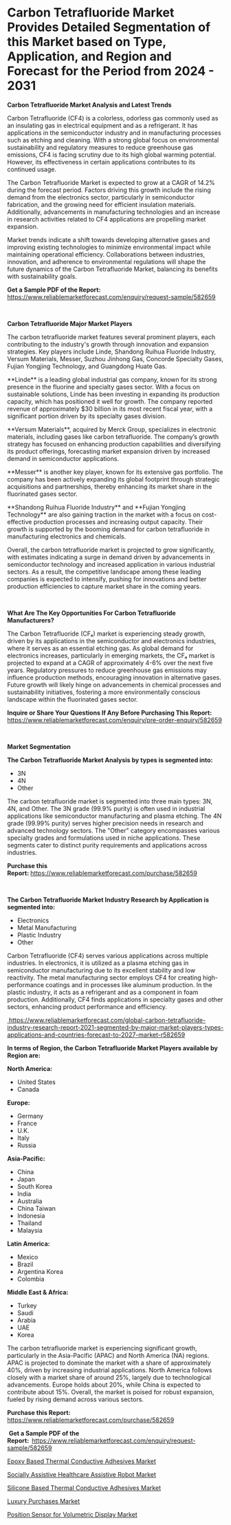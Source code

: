 <p><h1>Carbon Tetrafluoride Market Provides Detailed Segmentation of this Market based on Type, Application, and Region and Forecast for the Period from 2024 - 2031</h1></p><p><strong>Carbon Tetrafluoride Market Analysis and Latest Trends</strong></p>
<p><p>Carbon Tetrafluoride (CF4) is a colorless, odorless gas commonly used as an insulating gas in electrical equipment and as a refrigerant. It has applications in the semiconductor industry and in manufacturing processes such as etching and cleaning. With a strong global focus on environmental sustainability and regulatory measures to reduce greenhouse gas emissions, CF4 is facing scrutiny due to its high global warming potential. However, its effectiveness in certain applications contributes to its continued usage.</p><p>The Carbon Tetrafluoride Market is expected to grow at a CAGR of 14.2% during the forecast period. Factors driving this growth include the rising demand from the electronics sector, particularly in semiconductor fabrication, and the growing need for efficient insulation materials. Additionally, advancements in manufacturing technologies and an increase in research activities related to CF4 applications are propelling market expansion.</p><p>Market trends indicate a shift towards developing alternative gases and improving existing technologies to minimize environmental impact while maintaining operational efficiency. Collaborations between industries, innovation, and adherence to environmental regulations will shape the future dynamics of the Carbon Tetrafluoride Market, balancing its benefits with sustainability goals.</p></p>
<p><strong>Get a Sample PDF of the Report:&nbsp;</strong> <a href="https://www.reliablemarketforecast.com/enquiry/request-sample/582659?utm_campaign=1080&utm_medium=2&utm_source=Github&utm_content=ia&utm_term=09122024&utm_id=carbon-tetrafluoride">https://www.reliablemarketforecast.com/enquiry/request-sample/582659</a></p>
<p>&nbsp;</p>
<p><strong>Carbon Tetrafluoride Major Market Players</strong></p>
<p><p>The carbon tetrafluoride market features several prominent players, each contributing to the industry's growth through innovation and expansion strategies. Key players include Linde, Shandong Ruihua Fluoride Industry, Versum Materials, Messer, Suzhou Jinhong Gas, Concorde Specialty Gases, Fujian Yongjing Technology, and Guangdong Huate Gas.</p><p>**Linde** is a leading global industrial gas company, known for its strong presence in the fluorine and specialty gases sector. With a focus on sustainable solutions, Linde has been investing in expanding its production capacity, which has positioned it well for growth. The company reported revenue of approximately $30 billion in its most recent fiscal year, with a significant portion driven by its specialty gases division.</p><p>**Versum Materials**, acquired by Merck Group, specializes in electronic materials, including gases like carbon tetrafluoride. The company’s growth strategy has focused on enhancing production capabilities and diversifying its product offerings, forecasting market expansion driven by increased demand in semiconductor applications.</p><p>**Messer** is another key player, known for its extensive gas portfolio. The company has been actively expanding its global footprint through strategic acquisitions and partnerships, thereby enhancing its market share in the fluorinated gases sector.</p><p>**Shandong Ruihua Fluoride Industry** and **Fujian Yongjing Technology** are also gaining traction in the market with a focus on cost-effective production processes and increasing output capacity. Their growth is supported by the booming demand for carbon tetrafluoride in manufacturing electronics and chemicals.</p><p>Overall, the carbon tetrafluoride market is projected to grow significantly, with estimates indicating a surge in demand driven by advancements in semiconductor technology and increased application in various industrial sectors. As a result, the competitive landscape among these leading companies is expected to intensify, pushing for innovations and better production efficiencies to capture market share in the coming years.</p></p>
<p>&nbsp;</p>
<p><strong>What Are The Key Opportunities For Carbon Tetrafluoride Manufacturers?</strong></p>
<p><p>The Carbon Tetrafluoride (CF₄) market is experiencing steady growth, driven by its applications in the semiconductor and electronics industries, where it serves as an essential etching gas. As global demand for electronics increases, particularly in emerging markets, the CF₄ market is projected to expand at a CAGR of approximately 4-6% over the next five years. Regulatory pressures to reduce greenhouse gas emissions may influence production methods, encouraging innovation in alternative gases. Future growth will likely hinge on advancements in chemical processes and sustainability initiatives, fostering a more environmentally conscious landscape within the fluorinated gases sector.</p></p>
<p><strong>Inquire or Share Your Questions If Any Before Purchasing This Report:</strong> <a href="https://www.reliablemarketforecast.com/enquiry/pre-order-enquiry/582659?utm_campaign=1080&utm_medium=2&utm_source=Github&utm_content=ia&utm_term=09122024&utm_id=carbon-tetrafluoride">https://www.reliablemarketforecast.com/enquiry/pre-order-enquiry/582659</a></p>
<p>&nbsp;</p>
<p><strong>Market Segmentation</strong></p>
<p><strong>The Carbon Tetrafluoride Market Analysis by types is segmented into:</strong></p>
<p><ul><li>3N</li><li>4N</li><li>Other</li></ul></p>
<p><p>The carbon tetrafluoride market is segmented into three main types: 3N, 4N, and Other. The 3N grade (99.9% purity) is often used in industrial applications like semiconductor manufacturing and plasma etching. The 4N grade (99.99% purity) serves higher precision needs in research and advanced technology sectors. The "Other" category encompasses various specialty grades and formulations used in niche applications. These segments cater to distinct purity requirements and applications across industries.</p></p>
<p><strong>Purchase this Report:&nbsp;</strong><a href="https://www.reliablemarketforecast.com/purchase/582659?utm_campaign=1080&utm_medium=2&utm_source=Github&utm_content=ia&utm_term=09122024&utm_id=carbon-tetrafluoride">https://www.reliablemarketforecast.com/purchase/582659</a></p>
<p>&nbsp;</p>
<p><strong>The Carbon Tetrafluoride Market Industry Research by Application is segmented into:</strong></p>
<p><ul><li>Electronics</li><li>Metal Manufacturing</li><li>Plastic Industry</li><li>Other</li></ul></p>
<p><p>Carbon Tetrafluoride (CF4) serves various applications across multiple industries. In electronics, it is utilized as a plasma etching gas in semiconductor manufacturing due to its excellent stability and low reactivity. The metal manufacturing sector employs CF4 for creating high-performance coatings and in processes like aluminum production. In the plastic industry, it acts as a refrigerant and as a component in foam production. Additionally, CF4 finds applications in specialty gases and other sectors, enhancing product performance and efficiency.</p></p>
<p><a href="https://www.reliablemarketforecast.com/global-carbon-tetrafluoride-industry-research-report-2021-segmented-by-major-market-players-types-applications-and-countries-forecast-to-2027-market-r582659?utm_campaign=1080&utm_medium=2&utm_source=Github&utm_content=ia&utm_term=09122024&utm_id=carbon-tetrafluoride">&nbsp;https://www.reliablemarketforecast.com/global-carbon-tetrafluoride-industry-research-report-2021-segmented-by-major-market-players-types-applications-and-countries-forecast-to-2027-market-r582659</a></p>
<p><strong>In terms of Region, the Carbon Tetrafluoride Market Players available by Region are:</strong></p>
<p>
    <p> <strong> North America: </strong>
        <ul>
            <li>United States</li>
            <li>Canada</li>
        </ul>
        </p> 
    <p> <strong> Europe: </strong>
        <ul>
            <li>Germany</li>
            <li>France</li>
            <li>U.K.</li>
            <li>Italy</li>
            <li>Russia</li>
        </ul>
        </p> 
    <p> <strong> Asia-Pacific: </strong>
        <ul>
            <li>China</li>
            <li>Japan</li>
            <li>South Korea</li>
            <li>India</li>
            <li>Australia</li>
            <li>China Taiwan</li>
            <li>Indonesia</li>
            <li>Thailand</li>
            <li>Malaysia</li>
        </ul>
        </p> 
    <p> <strong> Latin America: </strong>
        <ul>
            <li>Mexico</li>
            <li>Brazil</li>
            <li>Argentina Korea</li>
            <li>Colombia</li>
        </ul>
        </p> 
    <p> <strong> Middle East & Africa: </strong>
        <ul>
            <li>Turkey</li>
            <li>Saudi</li>
            <li>Arabia</li>
            <li>UAE</li>
            <li>Korea</li>
        </ul>
    </p>
    </p>
<p><p>The carbon tetrafluoride market is experiencing significant growth, particularly in the Asia-Pacific (APAC) and North America (NA) regions. APAC is projected to dominate the market with a share of approximately 40%, driven by increasing industrial applications. North America follows closely with a market share of around 25%, largely due to technological advancements. Europe holds about 20%, while China is expected to contribute about 15%. Overall, the market is poised for robust expansion, fueled by rising demand across various sectors.</p></p>
<p><strong>Purchase this Report: </strong><a href="https://www.reliablemarketforecast.com/purchase/582659?utm_campaign=1080&utm_medium=2&utm_source=Github&utm_content=ia&utm_term=09122024&utm_id=carbon-tetrafluoride">https://www.reliablemarketforecast.com/purchase/582659</a></p>
<p>&nbsp;<strong>Get a Sample PDF of the Report:&nbsp;&nbsp;</strong><a href="https://www.reliablemarketforecast.com/enquiry/request-sample/582659?utm_campaign=1080&utm_medium=2&utm_source=Github&utm_content=ia&utm_term=09122024&utm_id=carbon-tetrafluoride">https://www.reliablemarketforecast.com/enquiry/request-sample/582659</a></p>
<p><strong></strong></p>
<p><p><a href="https://www.linkedin.com/pulse/research-examination-onthe-epoxy-based-thermal-conductive-adhesives-totxf?utm_campaign=1080&utm_medium=2&utm_source=Github&utm_content=ia&utm_term=09122024&utm_id=carbon-tetrafluoride">Epoxy Based Thermal Conductive Adhesives Market</a></p><p><a href="https://www.linkedin.com/pulse/socially-assistive-healthcare-robot-market-research-report-u2dvf?utm_campaign=1080&utm_medium=2&utm_source=Github&utm_content=ia&utm_term=09122024&utm_id=carbon-tetrafluoride">Socially Assistive Healthcare Assistive Robot Market</a></p><p><a href="https://www.linkedin.com/pulse/year-on-year-growth-silicone-based-thermal-conductive-adhesives-laq1f?utm_campaign=1080&utm_medium=2&utm_source=Github&utm_content=ia&utm_term=09122024&utm_id=carbon-tetrafluoride">Silicone Based Thermal Conductive Adhesives Market</a></p><p><a href="https://github.com/gdfhhhj/Market-Research-Report-List-6/blob/main/luxury-purchases-market.md?utm_campaign=1080&utm_medium=2&utm_source=Github&utm_content=ia&utm_term=09122024&utm_id=carbon-tetrafluoride">Luxury Purchases Market</a></p><p><a href="https://www.linkedin.com/pulse/detailed-examination-position-sensor-volumetric-display-market-3skrf?utm_campaign=1080&utm_medium=2&utm_source=Github&utm_content=ia&utm_term=09122024&utm_id=carbon-tetrafluoride">Position Sensor for Volumetric Display Market</a></p></p>